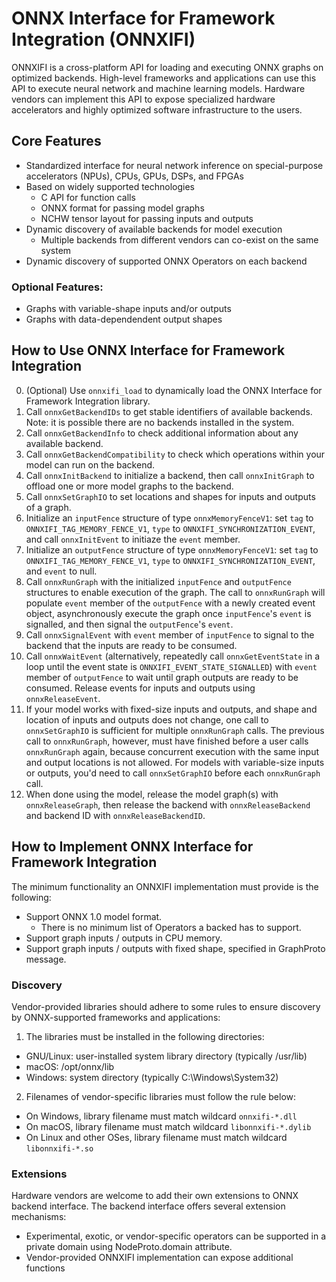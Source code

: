 # ONNX Interface for Framework Integration (ONNXIFI)

ONNXIFI is a cross-platform API for loading and executing ONNX graphs on optimized backends. High-level frameworks and applications can use this API to execute neural network and machine learning models. Hardware vendors can implement this API to expose specialized hardware accelerators and highly optimized software infrastructure to the users.

## Core Features

- Standardized interface for neural network inference on special-purpose accelerators (NPUs), CPUs, GPUs, DSPs, and FPGAs
- Based on widely supported technologies
  - C API for function calls
  - ONNX format for passing model graphs
  - NCHW tensor layout for passing inputs and outputs
- Dynamic discovery of available backends for model execution
  - Multiple backends from different vendors can co-exist on the same system
- Dynamic discovery of supported ONNX Operators on each backend

### Optional Features:

- Graphs with variable-shape inputs and/or outputs
- Graphs with data-dependendent output shapes

## How to Use ONNX Interface for Framework Integration

0. (Optional) Use `onnxifi_load` to dynamically load the ONNX Interface for Framework Integration library.
1. Call `onnxGetBackendIDs` to get stable identifiers of available backends. Note: it is possible there are no backends installed in the system.
2. Call `onnxGetBackendInfo` to check additional information about any available backend.
3. Call `onnxGetBackendCompatibility` to check which operations within your model can run on the backend.
4. Call `onnxInitBackend` to initialize a backend, then call `onnxInitGraph` to offload one or more model graphs to the backend.
5. Call `onnxSetGraphIO` to set locations and shapes for inputs and outputs of a graph.
6. Initialize an `inputFence` structure of type `onnxMemoryFenceV1`: set `tag` to `ONNXIFI_TAG_MEMORY_FENCE_V1`, `type` to `ONNXIFI_SYNCHRONIZATION_EVENT`, and call `onnxInitEvent` to initiaze the `event` member.
7. Initialize an `outputFence` structure of type `onnxMemoryFenceV1`: set `tag` to `ONNXIFI_TAG_MEMORY_FENCE_V1`, `type` to `ONNXIFI_SYNCHRONIZATION_EVENT`, and `event` to null.
8. Call `onnxRunGraph` with the initialized `inputFence` and `outputFence` structures to enable execution of the graph. The call to `onnxRunGraph` will populate `event` member of the `outputFence` with a newly created event object, asynchronously execute the graph once `inputFence`'s `event` is signalled, and then signal the `outputFence`'s `event`.
9. Call `onnxSignalEvent` with `event` member of `inputFence` to signal to the backend that the inputs are ready to be consumed. 
10. Call `onnxWaitEvent` (alternatively, repeatedly call `onnxGetEventState` in a loop until the event state is `ONNXIFI_EVENT_STATE_SIGNALLED`) with `event` member of `outputFence` to wait until graph outputs are ready to be consumed. Release events for inputs and outputs using `onnxReleaseEvent`.
11. If your model works with fixed-size inputs and outputs, and shape and location of inputs and outputs does not change, one call to `onnxSetGraphIO` is sufficient for multiple `onnxRunGraph` calls. The previous call to `onnxRunGraph`, however, must have finished before a user calls `onnxRunGraph` again, because concurrent execution with the same input and output locations is not allowed. For models with variable-size inputs or outputs, you'd need to call `onnxSetGraphIO` before each `onnxRunGraph` call.
12. When done using the model, release the model graph(s) with `onnxReleaseGraph`, then release the backend with `onnxReleaseBackend` and backend ID with `onnxReleaseBackendID`.

## How to Implement ONNX Interface for Framework Integration

The minimum functionality an ONNXIFI implementation must provide is the following:

- Support ONNX 1.0 model format.
  - There is no minimum list of Operators a backed has to support.
- Support graph inputs / outputs in CPU memory.
- Support graph inputs / outputs with fixed shape, specified in GraphProto message.

### Discovery
Vendor-provided libraries should adhere to some rules to ensure discovery by ONNX-supported frameworks and applications:

1. The libraries must be installed in the following directories:
  - GNU/Linux: user-installed system library directory (typically /usr/lib)
  - macOS: /opt/onnx/lib
  - Windows: system directory (typically C:\Windows\System32)

2. Filenames of vendor-specific libraries must follow the rule below:
  - On Windows, library filename must match wildcard `onnxifi-*.dll`
  - On macOS, library filename must match wildcard `libonnxifi-*.dylib`
  - On Linux and other OSes, library filename must match wildcard `libonnxifi-*.so`

### Extensions

Hardware vendors are welcome to add their own extensions to ONNX backend interface. The backend interface offers several extension mechanisms:
- Experimental, exotic, or vendor-specific operators can be supported in a private domain using NodeProto.domain attribute.
- Vendor-provided ONNXIFI implementation can expose additional functions
